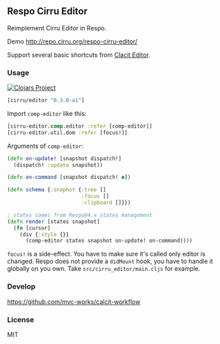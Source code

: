 
Respo Cirru Editor
----

Reimplement Cirru Editor in Respo.

Demo http://repo.cirru.org/respo-cirru-editor/

Support several basic shortcuts from [Clacit Editor](https://github.com/Cirru/calcit-editor/wiki/Keyboard-Shortcuts).

### Usage

[![Clojars Project](https://img.shields.io/clojars/v/cirru/editor.svg)](https://clojars.org/cirru/editor)

```clojure
[cirru/editor "0.3.0-a1"]
```

Import `comp-editor` like this:

```clojure
[cirru-editor.comp.editor :refer [comp-editor]]
[cirru-editor.util.dom :refer [focus!]]
```

Arguments of `comp-editor`:

```clojure
(defn on-update! [snapshot dispatch!]
  (dispatch! :update snapshot))

(defn on-command [snapshot dispatch! e])

(defn schema {:snaphot {:tree []
                        :focus []
                        :clipboard []}})

; states comes from Respo@4.x states management
(defn render [states snapshot]
  (fn [cursor]
    (div {:style {}}
      (comp-editor states snapshot on-update! on-command))))
```

`focus!` is a side-effect. You have to make sure it's called only editor is changed.
Respo does not provide a `didMount` hook, you have to handle it globally on you own.
Take `src/cirru_editor/main.cljs` for example.

### Develop

https://github.com/mvc-works/calcit-workflow

### License

MIT
